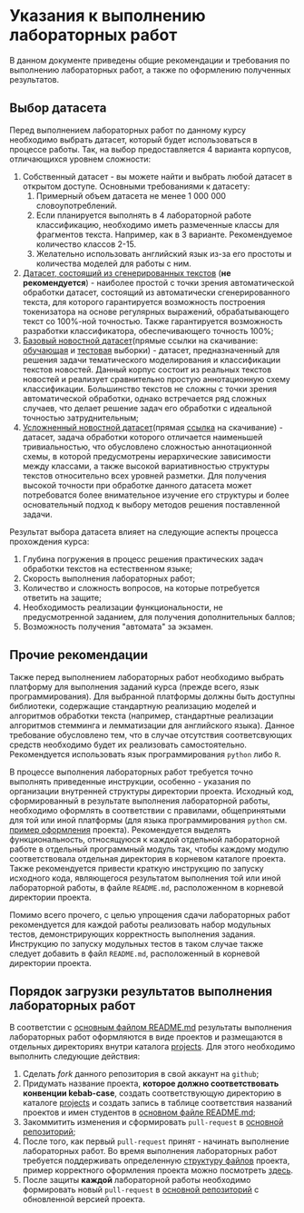 # Указания к выполнению лабораторных работ

В данном документе приведены общие рекомендации и требования по выполнению лабораторных работ, а также по оформлению полученных результатов.

## Выбор датасета

Перед выполнением лабораторных работ по данному курсу необходимо выбрать датасет, который будет использоваться в процессе работы. Так, на выбор предоставляется 4 варианта корпусов, отличающихся уровнем сложности:

1. Собственный датасет - вы можете найти и выбрать любой датасет в открытом доступе. Основными требованиями к датасету:
   1. Примерный объем датасета не менее 1 000 000 словоупотреблений.
   2. Если планируется выполнять в 4 лабораторной работе классификацию, необходимо иметь размеченные классы для фрагментов текста. Например, как в 3 варианте. Рекомендуемое количество классов 2-15.
   3. Желательно использовать английский язык из-за его простоты и количества моделей для работы с ним.
2. [Датасет, состоящий из сгенерированных текстов](https://drive.google.com/file/d/1WdvwSxj3LMZCzis3KFRJTf7jkyRUvTBQ/view) (**не рекомендуется**) - наиболее простой с точки зрения автоматической обработки датасет, состоящий из автоматически сгенерированного текста, для которого гарантируется возможность построения токенизатора на основе регулярных выражений, обрабатывающего текст со 100%-ной точностью. Также гарантируется возможность разработки классификатора, обеспечивающего точность 100%;
3. [Базовый новостной датасет](https://huggingface.co/datasets/ag_news)(прямые ссылки на скачивание: [обучающая](https://raw.githubusercontent.com/mhjabreel/CharCnn_Keras/master/data/ag_news_csv/train.csv) и [тестовая](https://raw.githubusercontent.com/mhjabreel/CharCnn_Keras/master/data/ag_news_csv/test.csv) выборки) - датасет, предназначенный для решения задачи тематического моделирования и классификации текстов новостей. Данный корпус состоит из реальных текстов новостей и реализует сравнительно простую аннотационную схему классификации. Большинство текстов не сложны с точки зрения автоматической обработки, однако встречается ряд сложных случаев, что делает решение задач его обработки с идеальной точностью затруднительным;
4. [Усложненный новостной датасет](http://qwone.com/~jason/20Newsgroups/)(прямая [ссылка](http://qwone.com/~jason/20Newsgroups/20news-bydate.tar.gz) на скачивание) - датасет, задача обработки которого отличается наименьшей тривиальностью, что обусловлено сложностью аннотационной схемы, в которой предусмотрены иерархические зависимости между классами, а также высокой вариативностью структуры текстов относительно всех уровней разметки. Для получения высокой точности при обработке данного датасета может потребоватся более внимательное изучение его структуры и более основательный подход к выбору методов решения поставленной задачи.

Результат выбора датасета влияет на следующие аспекты процесса прохождения курса:
1. Глубина погружения в процесс решения практических задач обработки текстов на естественном языке;
1. Скорость выполнения лабораторных работ;
1. Количество и сложность вопросов, на которые потребуется ответить на защите;
1. Необходимость реализации функциональности, не предусмотренной заданием, для получения дополнительных баллов;
1. Возможность получения "автомата" за экзамен.

## Прочие рекомендации

Также перед выполнением лабораторных работ необходимо выбрать платформу для выполнения заданий курса (прежде всего, язык программирования). Для выбранной платформы должны быть доступны библиотеки, содержащие стандартную реализацию моделей и алгоритмов обработки текста (например, стандартные реализации алгоритмов стемминга и лемматизации для английского языка). Данное требование обусловлено тем, что в случае отсутствия соответсвующих средств необходимо будет их реализовать самостоятельно. Рекомендуется использовать язык программирования `python` либо `R`.

В процессе выполнения лабораторных работ требуется точно выполнять приведенные инструкции, особенно - указания по организации внутренней структуры директории проекта. Исходный код, сформированный в результате выполнения лабораторной работы, необходимо оформлять в соответствии с правилами, общепринятыми для той или иной платформы (для языка программирования `python` см. [пример оформления](/projects/emoji-labeller) проекта). Рекомендуется выделять функциональность, относящуюся к каждой отдельной лабораторной работе в отдельный программный модуль так, чтобы каждому модулю соответствовала отдельная директория в корневом каталоге проекта. Также рекомендуется привести краткую инструкцию по запуску исходного кода, являющегося результатом выполнения той или иной лабораторной работы, в файле `README.md`, расположенном в корневой директории проекта.

Помимо всего прочего, с целью упрощения сдачи лабораторных работ рекомендуется для каждой работы реализовать набор модульных тестов, демонстрирующих корректность выполнения задания. Инструкцию по запуску модульных тестов в таком случае также следует добавить в файл `README.md`, расположенный в корневой директории проекта.

## Порядок загрузки результатов выполнения лабораторных работ

В соответстии с [основным файлом README.md](/README.md) результаты выполнения лабораторных работ оформляются в виде проектов и размещаются в отдельных директориях внутри каталога [projects](/projects). Для этого необходимо выполнить следующие действия:

1. Сделать *fork* данного репозитория в свой аккаунт на `github`;
1. Придумать название проекта, **которое должно соответствовать конвенции kebab-case**, создать соответствующую директорию в каталоге [projects](/projects) и создать запись в таблице соответствия названий проектов и имен студентов в [основном файле README.md](/README.md);
1. Закоммитить изменения и сформировать `pull-request` в [основной репозиторий](https://github.com/MANASLU8/nlp-23-autumn);
1. После того, как первый `pull-request` принят - начинать выполнение лабораторных работ. Во время выполнения лабораторных работ требуется поддерживать определенную [структуру файлов](/projects/README.md) проекта, пример корректного оформления проекта можно посмотреть [здесь](/projects/emoji-labeller).
1. После защиты **каждой** лабораторной работы необходимо формировать новый `pull-request` в [основной репозиторий](https://github.com/MANASLU8/nlp-23-autumn) с обновленной версией проекта.
